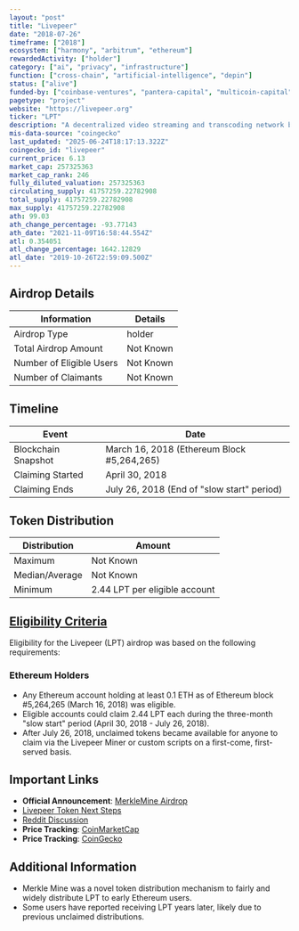 ```yaml
---
layout: "post"
title: "Livepeer"
date: "2018-07-26"
timeframe: ["2018"]
ecosystem: ["harmony", "arbitrum", "ethereum"]
rewardedActivity: ["holder"]
category: ["ai", "privacy", "infrastructure"]
function: ["cross-chain", "artificial-intelligence", "depin"]
status: ["alive"]
funded-by: ["coinbase-ventures", "pantera-capital", "multicoin-capital"]
pagetype: "project"
website: "https://livepeer.org"
ticker: "LPT"
description: "A decentralized video streaming and transcoding network built on Ethereum."
mis-data-source: "coingecko"
last_updated: "2025-06-24T18:17:13.322Z"
coingecko_id: "livepeer"
current_price: 6.13
market_cap: 257325363
market_cap_rank: 246
fully_diluted_valuation: 257325363
circulating_supply: 41757259.22782908
total_supply: 41757259.22782908
max_supply: 41757259.22782908
ath: 99.03
ath_change_percentage: -93.77143
ath_date: "2021-11-09T16:58:44.554Z"
atl: 0.354051
atl_change_percentage: 1642.12829
atl_date: "2019-10-26T22:59:09.500Z"
---
```


## Airdrop Details

| Information              | Details   |
| ------------------------ | --------- |
| Airdrop Type             | holder    |
| Total Airdrop Amount     | Not Known |
| Number of Eligible Users | Not Known |
| Number of Claimants      | Not Known |

## Timeline

| Event               | Date                                       |
| ------------------- | ------------------------------------------ |
| Blockchain Snapshot | March 16, 2018 (Ethereum Block #5,264,265) |
| Claiming Started    | April 30, 2018                             |
| Claiming Ends       | July 26, 2018 (End of "slow start" period) |

## Token Distribution

| Distribution   | Amount                        |
| -------------- | ----------------------------- |
| Maximum        | Not Known                     |
| Median/Average | Not Known                     |
| Minimum        | 2.44 LPT per eligible account |

## [Eligibility Criteria](https://forum.livepeer.org/t/introducing-the-merklemine/204)

Eligibility for the Livepeer (LPT) airdrop was based on the following requirements:

### Ethereum Holders
- Any Ethereum account holding at least 0.1 ETH as of Ethereum block #5,264,265 (March 16, 2018) was eligible.
- Eligible accounts could claim 2.44 LPT each during the three-month "slow start" period (April 30, 2018 - July 26, 2018).
- After July 26, 2018, unclaimed tokens became available for anyone to claim via the Livepeer Miner or custom scripts on a first-come, first-served basis.

## Important Links

- **Official Announcement**: [MerkleMine Airdrop](https://forum.livepeer.org/t/introducing-the-merklemine/204)
- [Livepeer Token Next Steps](https://forum.livepeer.org/t/so-youve-got-some-livepeer-tokens-what-next/293)
- [Reddit Discussion](https://www.reddit.com/r/livepeer/comments/r7h1dd/received_2137_lpt_out_of_the_blue_airdrop/)
- **Price Tracking**: [CoinMarketCap](https://coinmarketcap.com/currencies/livepeer/)
- **Price Tracking**: [CoinGecko](https://www.coingecko.com/en/coins/livepeer)

## Additional Information

- Merkle Mine was a novel token distribution mechanism to fairly and widely distribute LPT to early Ethereum users.
- Some users have reported receiving LPT years later, likely due to previous unclaimed distributions.